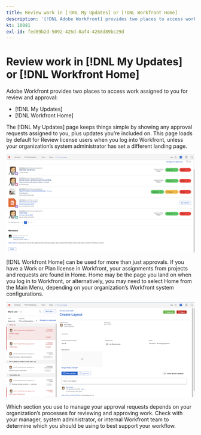 ```yaml
---
title: Review work in [!DNL My Updates] or [!DNL Workfront Home]
description: '[!DNL Adobe Workfront] provides two places to access work assigned to you for review and approval - [!DNL My Updates] and [!DNL Workfront Home] '
kt: 10081
exl-id: fed89b2d-5092-426d-8af4-4268d89bc29d
---
```

# Review work in [!DNL My Updates] or [!DNL Workfront Home]

Adobe Workfront provides two places to access work assigned to you for review and approval: 

* [!DNL My Updates] 
* [!DNL Workfront Home] 

The [!DNL My Updates] page keeps things simple by showing any approval requests assigned to you, plus updates you’re included on. This page loads by default for Review license users when you log into Workfront, unless your organization’s system administrator has set a different landing page. 

![An image of the [!DNL My Updates] page](assets/my-updates-overview.png)

[!DNL Workfront Home] can be used for more than just approvals. If you have a Work or Plan license in Workfront, your assignments from projects and requests are found in Home. Home may be the page you land on when you log in to Workfront, or alternatively, you may need to select Home from the Main Menu, depending on your organization’s Workfront system configurations. 

![An image of the [!DNL Workfront Home] page](assets/home-overview.png)

Which section you use to manage your approval requests depends on your organization’s processes for reviewing and approving work. Check with your manager, system administrator, or internal Workfront team to determine which you should be using to best support your workflow.
